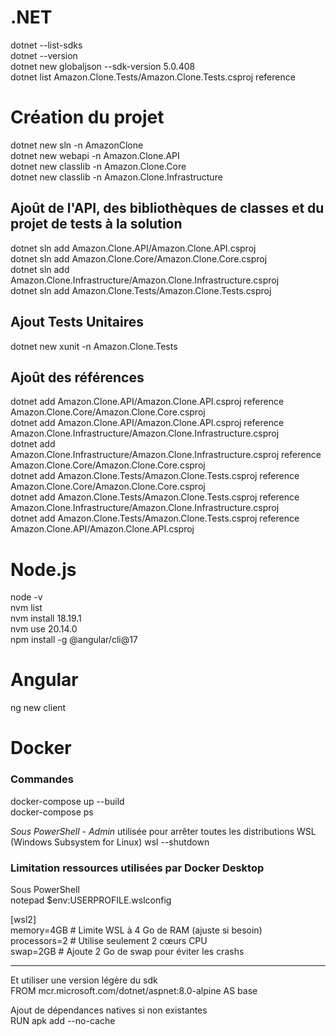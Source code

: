 # .NET
 dotnet --list-sdks    
 dotnet --version    
 dotnet new globaljson --sdk-version 5.0.408  
 dotnet list Amazon.Clone.Tests/Amazon.Clone.Tests.csproj reference
 

# Création du projet
dotnet new sln -n AmazonClone    
dotnet new webapi -n Amazon.Clone.API    
dotnet new classlib -n Amazon.Clone.Core    
dotnet new classlib -n Amazon.Clone.Infrastructure    

## Ajoût de l'API, des bibliothèques de classes et du projet de tests à la solution
dotnet sln add Amazon.Clone.API/Amazon.Clone.API.csproj    
dotnet sln add Amazon.Clone.Core/Amazon.Clone.Core.csproj    
dotnet sln add Amazon.Clone.Infrastructure/Amazon.Clone.Infrastructure.csproj    
dotnet sln add Amazon.Clone.Tests/Amazon.Clone.Tests.csproj


## Ajout Tests Unitaires
dotnet new xunit -n Amazon.Clone.Tests

## Ajoût des références
dotnet add Amazon.Clone.API/Amazon.Clone.API.csproj reference Amazon.Clone.Core/Amazon.Clone.Core.csproj    
dotnet add Amazon.Clone.API/Amazon.Clone.API.csproj reference Amazon.Clone.Infrastructure/Amazon.Clone.Infrastructure.csproj    
dotnet add Amazon.Clone.Infrastructure/Amazon.Clone.Infrastructure.csproj reference Amazon.Clone.Core/Amazon.Clone.Core.csproj    
dotnet add Amazon.Clone.Tests/Amazon.Clone.Tests.csproj reference Amazon.Clone.Core/Amazon.Clone.Core.csproj    
dotnet add Amazon.Clone.Tests/Amazon.Clone.Tests.csproj reference Amazon.Clone.Infrastructure/Amazon.Clone.Infrastructure.csproj    
dotnet add Amazon.Clone.Tests/Amazon.Clone.Tests.csproj reference Amazon.Clone.API/Amazon.Clone.API.csproj

# Node.js    

node -v    
nvm list    
nvm install 18.19.1    
nvm use 20.14.0    
npm install -g @angular/cli@17    

# Angular 
ng new client

# Docker
### Commandes

docker-compose up --build      
docker-compose ps    

*Sous PowerShell - Admin*  utilisée pour arrêter toutes les distributions WSL (Windows Subsystem for Linux)
wsl --shutdown    

### Limitation ressources utilisées par Docker Desktop

Sous PowerShell     
notepad $env:USERPROFILE\.wslconfig     

[wsl2]    
memory=4GB   # Limite WSL à 4 Go de RAM (ajuste si besoin)    
processors=2 # Utilise seulement 2 cœurs CPU    
swap=2GB     # Ajoute 2 Go de swap pour éviter les crashs    

----------

Et utiliser une version légère du sdk    
FROM mcr.microsoft.com/dotnet/aspnet:8.0-alpine AS base

Ajout de dépendances natives si non existantes    
RUN apk add --no-cache <nom-du-paquet>

